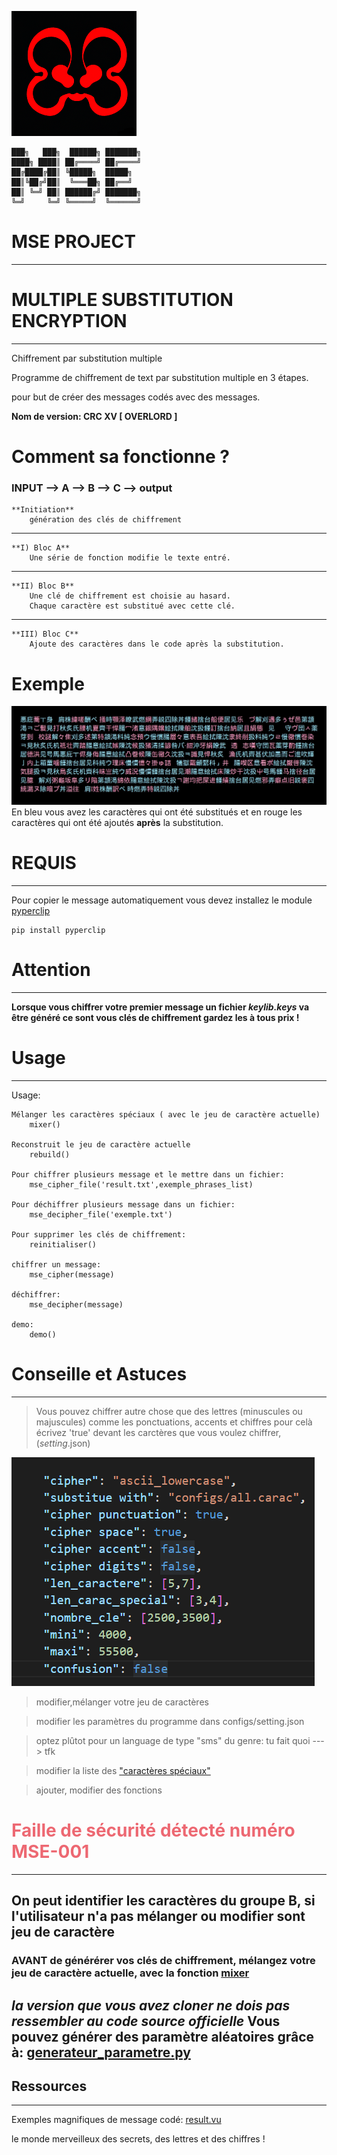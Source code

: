 ![image du projet](exemple/logo.png)


	███╗   ███╗  ██████╗ ███████╗
	████╗ ████║ ██╔════╝ ██╔════╝
	██╔████╔██║ ╚█████╗  █████╗
	██║╚██╔╝██║  ╚═══██╗ ██╔══╝
	██║ ╚═╝ ██║ ██████╔╝ ███████╗
	╚═╝     ╚═╝ ╚═════╝  ╚══════╝


# MSE PROJECT
-------------------------------------

# MULTIPLE SUBSTITUTION ENCRYPTION
-------------------------------------

Chiffrement par substitution multiple

Programme de chiffrement de text par substitution multiple en 3 étapes.

pour but de créer des messages codés avec des messages.


**Nom de version: CRC XV [ OVERLORD ]**

# Comment sa fonctionne ?

### INPUT --> A --> B --> C --> output
    
    
    **Initiation**
        génération des clés de chiffrement
--------------------------------------------------------------------------
	
    **I) Bloc A**
        Une série de fonction modifie le texte entré.
--------------------------------------------------------------------------
    **II) Bloc B**
        Une clé de chiffrement est choisie au hasard.
        Chaque caractère est substitué avec cette clé.
--------------------------------------------------------------------------
    **III) Bloc C**
        Ajoute des caractères dans le code après la substitution.


# Exemple
![Exemple](exemple/exemple.jpg)
En bleu vous avez les caractères qui ont été substitués et en rouge les caractères qui ont été ajoutés **après** la substitution.


# REQUIS
-------------------------------------
Pour copier le message automatiquement vous devez installez le module [pyperclip](https://pypi.org/project/pyperclip/)

	pip install pyperclip


# Attention
-----------------------------------
**Lorsque vous chiffrer votre premier message un fichier _keylib.keys_ va être généré ce sont vous clés de chiffrement gardez les à tous prix !**

# Usage
---------------------------
Usage:
	
	Mélanger les caractères spéciaux ( avec le jeu de caractère actuelle)
		mixer()

	Reconstruit le jeu de caractère actuelle
		rebuild()

	Pour chiffrer plusieurs message et le mettre dans un fichier:
		mse_cipher_file('result.txt',exemple_phrases_list)

	Pour déchiffrer plusieurs message dans un fichier:
		mse_decipher_file('exemple.txt')

	Pour supprimer les clés de chiffrement:
		reinitialiser()

	chiffrer un message:
		mse_cipher(message)

	déchiffrer:
		mse_decipher(message)

	demo:
		demo()


# Conseille et Astuces
-------------------------------------------------------------------

> Vous pouvez chiffrer autre chose que des lettres (minuscules ou majuscules) comme les ponctuations, accents et chiffres pour celà écrivez 'true' devant les carctères que vous voulez chiffrer,(_setting_.json)

![setting file](exemple/example_setting.PNG)

> modifier,mélanger votre jeu de caractères

> modifier les paramètres du programme dans configs/setting.json

> optez plûtot pour un language de type "sms" du genre: tu fait quoi ---> tfk

> modifier la liste des ["caractères spéciaux"](https://github.com/flowlord/Multiple-Substitution-Encryption/blob/main/configs/init.py#L54)

> ajouter, modifier des fonctions


# <span style="color:#ed6872">Faille de sécurité détecté numéro **MSE-001**</span>
-------------------------------------------------------------------
## On peut identifier les caractères du groupe B, si l'utilisateur n'a pas mélanger ou modifier sont jeu de caractère
### AVANT de générérer vos clés de chiffrement, mélangez votre jeu de caractère actuelle, avec la fonction [mixer](https://github.com/flowlord/Multiple-Substitution-Encryption/blob/main/tools.py#L22)
**_la version que vous avez cloner ne dois pas ressembler au code source officielle_**
Vous pouvez générer des paramètre aléatoires grâce à: [generateur_parametre.py](https://github.com/flowlord/Multiple-Substitution-Encryption/blob/main/configs/generateur_parametre.py)
-------------------------------------------------------------------

## Ressources
-------------------------------------------------------------------

Exemples magnifiques de message codé: [result.vu](https://zpuf06s8huajolm3byvojg.on.drv.tw/public_html/MSE%20ARG/)

le monde merveilleux des secrets, des lettres et des chiffres !

